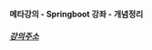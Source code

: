 #### 메타강의 - Springboot 강좌 - 개념정리

##### [강의주소](https://www.youtube.com/watch?v=XBG6CUtVCIg&list=PL93mKxaRDidG_OIfRQ4nztPQ13y74lCYg)
